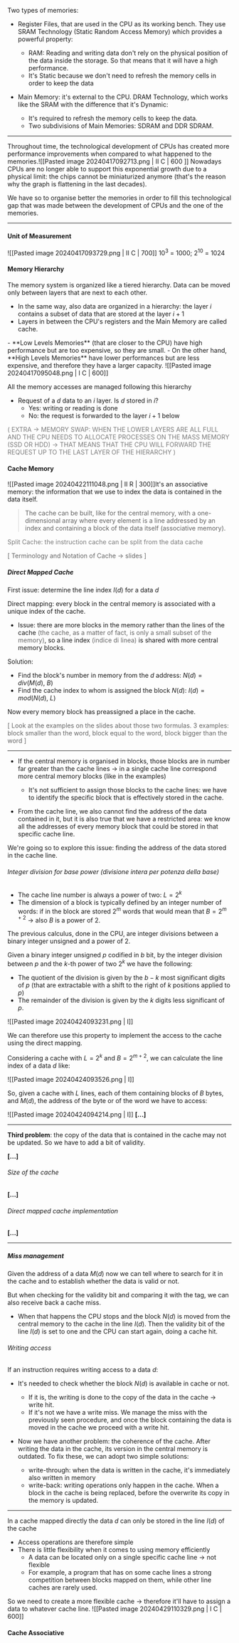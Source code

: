 Two types of memories:
- Register Files, that are used in the CPU as its working bench. They use SRAM Technology (Static Random Access Memory) which provides a powerful property:
	- RAM: Reading and writing data don't rely on the physical position of the data inside the storage. So that means that it will have a high performance.
	- It's Static because we don't need to refresh the memory cells in order to keep the data

- Main Memory: it's external to the CPU. DRAM Technology, which works like the SRAM with the difference that it's Dynamic: 
	- It's required to refresh the memory cells to keep the data.
	- Two subdivisions of Main Memories: SDRAM and DDR SDRAM.

*** 

Throughout time, the technological development of CPUs has created more performance improvements when compared to what happened to the memories.![[Pasted image 20240417092713.png | II C | 600 ]]
Nowadays CPUs are no longer able to support this exponential growth due to a physical limit: the chips cannot be miniaturized anymore (that's the reason why the graph is flattening in the last decades). 

We have so to organise better the memories in order to fill this technological gap that was made between the development of CPUs and the one of the memories.

*** 
#### Unit of Measurement
![[Pasted image 20240417093729.png | II C | 700]]
10<sup>3</sup> = 1000; 2<sup>10</sup> = 1024

#### Memory Hierarchy
The memory system is organized like a tiered hierarchy. Data can be moved only between layers that are next to each other.
- In the same way, also data are organized in a hierarchy: the layer $i$ contains a subset of data that are stored at the layer $i+1$
- Layers in between the CPU's registers and the Main Memory are called cache.
<tab>
</tab> 
- **Low Levels Memories** (that are closer to the CPU) have high performance but are too expensive, so they are small. 
- On the other hand, **High Levels Memories** have lower performances but are less expensive, and therefore they have a larger capacity.
![[Pasted image 20240417095048.png | I C | 600]]

All the memory accesses are managed following this hierarchy
- Request of a $d$ data to an $i$ layer. Is $d$ stored in $i$?
	- Yes: writing or reading is done
	- No: the request is forwarded to the layer $i+1$ below

<span style="color:rgb(124, 124, 124)">( EXTRA -> MEMORY SWAP: WHEN THE LOWER LAYERS ARE ALL FULL AND THE CPU NEEDS TO ALLOCATE PROCESSES ON THE MASS MEMORY (SSD OR HDD) -> THAT MEANS THAT THE CPU WILL FORWARD THE REQUEST UP TO THE LAST LAYER OF THE HIERARCHY )</span>

#### Cache Memory
![[Pasted image 20240422111048.png | II R | 300]]It's an associative memory: the information that we use to index the data is contained in the data itself.
> The cache can be built, like for the central memory, with a one-dimensional array where every element is a line addressed by an index and containing a block of the data itself (associative memory).

<span style="color:rgb(124, 124, 124)">Split Cache: the instruction cache can be split from the data cache</span>

<span style="color:rgb(102, 102, 102)">[ Terminology and Notation of Cache -> slides ]</span>
##### Direct Mapped Cache
First issue: determine the line index $I(d)$ for a data $d$

Direct mapping: every block in the central memory is associated with a unique index of the cache.
- Issue: there are more blocks in the memory rather than the lines of the cache <span style="color:rgb(102, 102, 102)">(the cache, as a matter of fact, is only a small subset of the memory)</span>, so a line index <span style="color:rgb(102, 102, 102)">(indice di linea)</span> is shared with more central memory blocks.

Solution:
- Find the block's number in memory from the $d$ address:
  $N(d) = div(M(d),\ B)$
- Find the cache index to whom is assigned the block $N(d)$:
  $I(d) = mod(N(d),\ L)$

Now every memory block has preassigned a place in the cache.

<span style="color:rgb(102, 102, 102)">[ Look at the examples on the slides about those two formulas. 3 examples: block smaller than the word, block equal to the word, block bigger than the word ]</span>

***

- If the central memory is organised in blocks, those blocks are in number far greater than the cache lines -> in a single cache line correspond more central memory blocks (like in the examples)
	- It's not sufficient to assign those blocks to the cache lines: we have to identify the specific block that is effectively stored in the cache.

- From the cache line, we also cannot find the address of the data contained in it, but it is also true that we have a restricted area: we know all the addresses of every memory block that could be stored in that specific cache line.

We're going so to explore this issue: finding the address of the data stored in the cache line.

###### Integer division for base power (divisione intera per potenza della base)

- The cache line number is always a power of two: $L = 2^k$
- The dimension of a block is typically defined by an integer number of words: if in the block are stored $2^m$ words that would mean that $B = 2^{m+2}$ -> also $B$ is a power of $2$. 

The previous calculus, done in the CPU, are integer divisions between a binary integer unsigned and a power of $2$.

Given a binary integer unsigned $p$ codified in $b$ bit, by the integer division between $p$ and the $k$-th power of two $2^k$ we have the following:
- The quotient of the division is given by the $b-k$ most significant digits of $p$ (that are extractable with a shift to the right of $k$ positions applied to $p$)
- The remainder of the division is given by the $k$ digits less significant of $p$.

![[Pasted image 20240424093231.png | I]]

We can therefore use this property to implement the access to the cache using the direct mapping.

Considering a cache with $L=2^k$ and $B=2^{m+2}$, we can calculate the line index of a data $d$ like: 

![[Pasted image 20240424093526.png | I]]

So, given a cache with $L$ lines, each of them containing blocks of $B$ bytes, and $M(d)$, the address of the byte or of the word we have to access:

![[Pasted image 20240424094214.png | I]]
**[...]**

*** 

**Third problem**: the copy of the data that is contained in the cache may not be updated. So we have to add a bit of validity.

**[...]**

###### Size of the cache

**[...]**

###### Direct mapped cache implementation

**[...]**

*** 

##### Miss management 

Given the address of a data $M(d)$ now we can tell where to search for it in the cache and to establish whether the data is valid or not.

But when checking for the validity bit and comparing it with the tag, we can also receive back a cache miss.
- When that happens the CPU stops and the block $N(d)$ is moved from the central memory to the cache in the line $I(d)$. 
  Then the validity bit of the line $I(d)$ is set to one and the CPU can start again, doing a cache hit.

###### Writing access

If an instruction requires writing access to a data $d$:

- It's needed to check whether the block $N(d)$ is available in cache or not.
	- If it is, the writing is done to the copy of the data in the cache -> write hit.
	- If it's not we have a write miss. We manage the miss with the previously seen procedure, and once the block containing the data is moved in the cache we proceed with a write hit.

- Now we have another problem: the coherence of the cache. After writing the data in the cache, its version in the central memory is outdated. To fix these, we can adopt two simple solutions:
	- write-through: when the data is written in the cache, it's immediately also written in memory
	- write-back: writing operations only happen in the cache. When a block in the cache is being replaced, before the overwrite its copy in the memory is updated.

***

In a cache mapped directly the data $d$ can only be stored in the line $I(d)$ of the cache
- Access operations are therefore simple
- There is little flexibility when it comes to using memory efficiently
	-  A data can be located only on a single specific cache line -> not flexible
	- For example, a program that has on some cache lines a strong competition between blocks mapped on them, while other line caches are rarely used.

So we need to create a more flexible cache -> therefore it'll have to assign a data to whatever cache line.
![[Pasted image 20240429110329.png | I C | 600]]
####  Cache Associative
